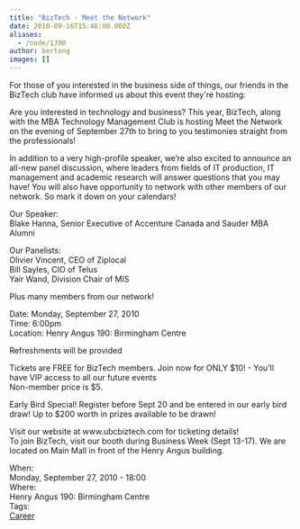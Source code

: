 ```yaml
---
title: "BizTech - Meet the Network"
date: 2010-09-16T15:46:00.000Z
aliases:
  - /node/1390
author: bertong
images: []
---
```


<div class="field field-name-body field-type-text-with-summary field-label-hidden"><div class="field-items"><div class="field-item even"><p>For those of you interested in the business side of things, our friends in the BizTech club have informed us about this event they&apos;re hosting:</p>
<p>Are you interested in technology and business? This year, BizTech, along with the MBA Technology Management Club is hosting Meet the Network on the evening of September 27th to bring to you testimonies straight from the professionals!</p>
<p>In addition to a very high-profile speaker, we&#x2019;re also excited to announce an all-new panel discussion, where leaders from fields of IT production, IT management and academic research will answer questions that you may have! You will also have opportunity to network with other members of our network.  So mark it down on your calendars! </p>
<p>Our Speaker:<br>
Blake Hanna, Senior Executive of Accenture Canada and Sauder MBA Alumni </p>
<p>Our Panelists:<br>
Olivier Vincent, CEO of  Ziplocal<br>
Bill Sayles, CIO of Telus<br>
Yair Wand, Division Chair of MIS</p>
<p>Plus many members from our network!</p>
<p>Date: Monday, September 27, 2010<br>
Time: 6:00pm<br>
Location: Henry Angus 190: Birmingham Centre</p>
<p>Refreshments will be provided </p>
<p>Tickets are FREE for BizTech members.  Join now for ONLY $10!  - You&apos;ll have VIP access to all our future events<br>
Non-member price is $5.  </p>
<p>Early Bird Special! Register before Sept 20 and be entered in our early bird draw!  Up to $200 worth in prizes available to be drawn!</p>
<p>Visit our website at www.ubcbiztech.com for ticketing details!<br>
To join BizTech, visit our booth during Business Week (Sept 13-17).  We are located on Main Mall in front of the Henry Angus building. </p>
</div></div></div><div class="field field-name-field-dates field-type-datetime field-label-above"><div class="field-label">When:&#xA0;</div><div class="field-items"><div class="field-item even"><span class="date-display-single">Monday, September 27, 2010 - 18:00</span></div></div></div><div class="field field-name-field-location field-type-text field-label-above"><div class="field-label">Where:&#xA0;</div><div class="field-items"><div class="field-item even">Henry Angus 190: Birmingham Centre</div></div></div>    <footer>
    <div class="field field-name-field-tags field-type-taxonomy-term-reference field-label-above"><div class="field-label">Tags:&#xA0;</div><div class="field-items"><div class="field-item even"><a href="/career">Career</a></div></div></div>      </footer>
